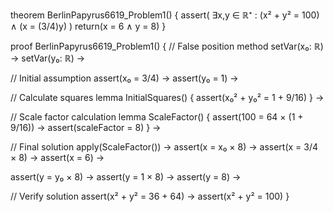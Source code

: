 theorem BerlinPapyrus6619_Problem1() {
  assert(
    ∃x,y ∈ ℝ⁺ : (x² + y² = 100) ∧ (x = (3/4)y)
  )
  return(x = 6 ∧ y = 8)
}

proof BerlinPapyrus6619_Problem1() {
  // False position method
  setVar(x₀: ℝ) →
  setVar(y₀: ℝ) →
  
  // Initial assumption
  assert(x₀ = 3/4) →
  assert(y₀ = 1) →
  
  // Calculate squares
  lemma InitialSquares() {
    assert(x₀² + y₀² = 1 + 9/16)
  } →
  
  // Scale factor calculation
  lemma ScaleFactor() {
    assert(100 = 64 × (1 + 9/16)) →
    assert(scaleFactor = 8)
  } →
  
  // Final solution
  apply(ScaleFactor()) →
  assert(x = x₀ × 8) →
  assert(x = 3/4 × 8) →
  assert(x = 6) →
  
  assert(y = y₀ × 8) →
  assert(y = 1 × 8) →
  assert(y = 8) →
  
  // Verify solution
  assert(x² + y² = 36 + 64) →
  assert(x² + y² = 100)
}